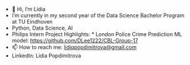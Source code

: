 - 👋 Hi, I’m Lidia
-    I’m currently in my second year of the Data Science Bachelor Program at TU Eindhoven
-    Python, Data Science, AI
-    Philips Intern
Project Highlights:
    * London Police Crime Prediction ML model: https://github.com/DLee1222/CBL-Group-17
- 📫 How to reach me: lidiqpopdimitrova@gmail.com
- LinkedIn: Lidia Popdimitrova
